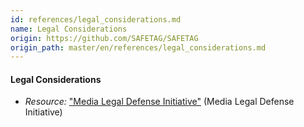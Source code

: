 ```yaml
---
id: references/legal_considerations.md
name: Legal Considerations
origin: https://github.com/SAFETAG/SAFETAG
origin_path: master/en/references/legal_considerations.md
---
```


#### Legal Considerations

  * *Resource:* ["Media Legal Defense Initiative"](http://www.mediadefence.org/) (Media Legal Defense Initiative)
